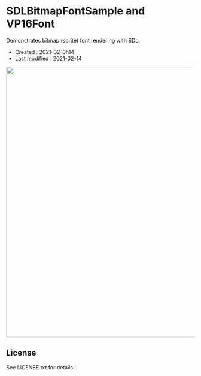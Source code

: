 <!-- -*- mode:markdown; coding:utf-8; -*- -->

# SDLBitmapFontSample and VP16Font #

Demonstrates bitmap (sprite) font rendering with SDL.

*   Created : 2021-02-0h14
*   Last modified : 2021-02-14

<img src="https://raw.githubusercontent.com/vaiorabbit/SDLBitmapFont/master/doc/SDLBitmapFontSample.png" width="720">

## License ##

See LICENSE.txt for details.
